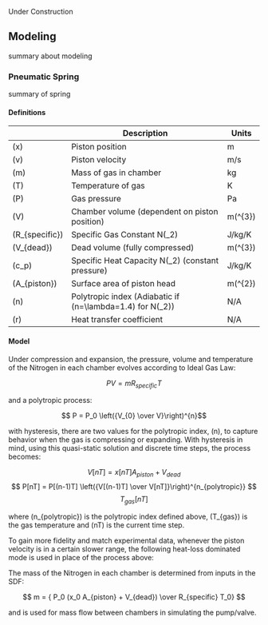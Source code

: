 Under Construction

## Modeling

summary about modeling

### Pneumatic Spring

summary of spring

#### Definitions

|                  | Description                                                   | Units     |
|------------------|---------------------------------------------------------------|-----------|
| \(x\)            | Piston position                                               | m         |
| \(v\)            | Piston velocity                                               | m/s       |
| \(m\)            | Mass of gas in chamber                                        | kg        |
| \(T\)            | Temperature of gas                                            | K         |
| \(P\)            | Gas pressure                                                  | Pa        |
| \(V\)            | Chamber volume (dependent on piston position)                 | m\(^{3}\) |
| \(R_{specific}\) | Specific Gas Constant N\(_2\)                                 | J/kg/K    |
| \(V_{dead}\)     | Dead volume (fully compressed)                                | m\(^{3}\) |
| \(c_p\)          | Specific Heat Capacity N\(_2\) (constant pressure)            | J/kg/K    |
| \(A_{piston}\)   | Surface area of piston head                                   | m\(^{2}\) |
| \(n\)            | Polytropic index (Adiabatic if \(n=\lambda=1.4\) for N\(_2\)) | N/A       |
| \(r\)            | Heat transfer coefficient                                     | N/A       |


#### Model

Under compression and expansion, the pressure, volume and temperature of the Nitrogen in each
chamber evolves according to Ideal Gas Law:

$$ P V = m R_{specific} T $$

and a polytropic process:

$$ P = P_0 \left({V_{0} \over V}\right)^{n}$$

with hysteresis, there are two values for the polytropic index, \(n\), to capture behavior when
the gas is compressing or expanding. With hysteresis in mind, using this quasi-static solution and
discrete time steps, the process becomes:

$$ V[nT] = x[nT] A_{piston} + V_{dead} $$
$$ P[nT] = P[(n-1)T] \left({V[(n-1)T] \over V[nT]}\right)^{n_{polytropic}} $$
$$ T_{gas}[nT] $$

where \(n_{polytropic}\) is the polytropic index defined above, \(T_{gas}\) is the gas temperature
and \(nT\) is the current time step.

To gain more fidelity and match experimental data, whenever the piston velocity is in a certain
slower range, the following heat-loss dominated mode is used in place of the process above:

$$  $$

The mass of the Nitrogen in each chamber is determined from inputs in the SDF:

$$ m = { P_0 (x_0 A_{piston} + V_{dead}) \over R_{specific} T_0} $$

and is used for mass flow between chambers in simulating the pump/valve.
